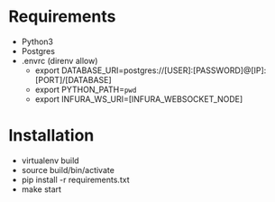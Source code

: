 # Requirements
* Python3
* Postgres
* .envrc (direnv allow)
    * export DATABASE_URI=postgres://[USER]:[PASSWORD]@[IP]:[PORT]/[DATABASE]
    * export PYTHON_PATH=`pwd`
    * export INFURA_WS_URI=[INFURA_WEBSOCKET_NODE]

# Installation
* virtualenv build
* source build/bin/activate
* pip install -r requirements.txt
* make start
